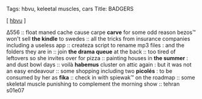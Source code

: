 Tags: hbvu, keleetal muscles, cars
Title: BADGERS
  
[ [hbvu](https://maps.app.goo.gl/HgJQvyn5KdAA2oTN9) ]

∆556 :: 
float maned cache cause carpe **carve**
for some odd reason bezos™ won't sell **the kindle** to swedes :: 
all the tricks from insurance companies including a useless app :: 
createza script to rename mp3 files : and the folders they are in :: 
join **the drama queue** at the back :: 
too tired of leftovers so she invites over for pizza :: 
painting houses in **the summer** : and dust bowl days :: 
voilà **habemus** cluster on attic again : but it was not an easy endeavour :: 
some shopping including two **picolés** : to be consumed by her as **fika** :: 
check in with spiewak™ on the roadmap :: 
some skeletal muscle punishing to complement the morning show :: 
tehran s01e07 
